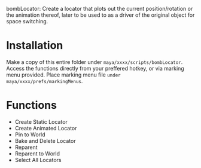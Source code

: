 bombLocator: Create a locator that plots out the current position/rotation or the animation thereof, later to be used to as a driver of the original object for space switching.

# Installation

Make a copy of this entire folder under `maya/xxxx/scripts/bombLocator`. Access the functions directly from your preffered hotkey, or via marking menu provided. Place marking menu file `under maya/xxxx/prefs/markingMenus`.

# Functions

- Create Static Locator
- Create Animated Locator
- Pin to World
- Bake and Delete Locator
- Reparent
- Reparent to World
- Select All Locators

